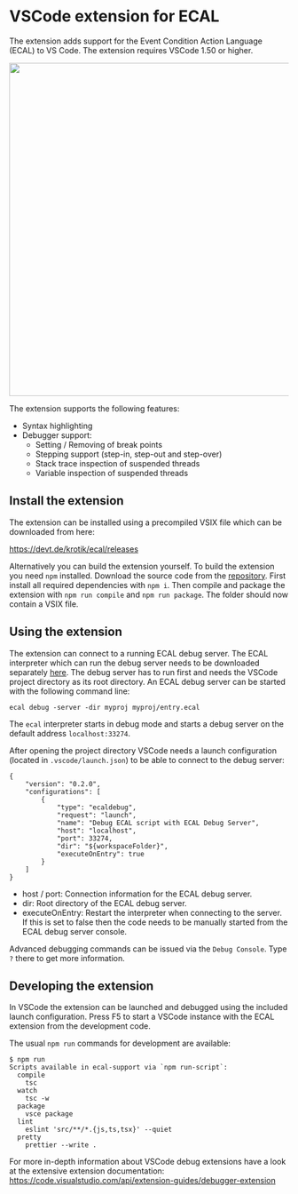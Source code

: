 # VSCode extension for ECAL

The extension adds support for the Event Condition Action Language (ECAL) to VS Code. The extension requires VSCode 1.50 or higher.

<p align="center">
  <img height="600px" style="height:600px;" src="https://devt.de/krotik/ecal/raw/master/ecal-support/images/screenshot.png">
</p>

The extension supports the following features:
- Syntax highlighting
- Debugger support:
  - Setting / Removing of break points
  - Stepping support (step-in, step-out and step-over)
  - Stack trace inspection of suspended threads
  - Variable inspection of suspended threads

## Install the extension

The extension can be installed using a precompiled VSIX file which can be downloaded from here:

https://devt.de/krotik/ecal/releases

Alternatively you can build the extension yourself. To build the extension you need `npm` installed. Download the source code from the [repository](https://devt.de/krotik/ecal). First install all required dependencies with `npm i`. Then compile and package the extension with `npm run compile` and `npm run package`. The folder should now contain a VSIX file.

## Using the extension

The extension can connect to a running ECAL debug server. The ECAL interpreter which can run the debug server needs to be downloaded separately [here](https://devt.de/krotik/ecal/releases). The debug server has to run first and needs the VSCode project directory as its root directory. An ECAL debug server can be started with the following command line:
```
ecal debug -server -dir myproj myproj/entry.ecal
```

The `ecal` interpreter starts in debug mode and starts a debug server on the default address `localhost:33274`.

After opening the project directory VSCode needs a launch configuration (located in `.vscode/launch.json`) to be able to connect to the debug server:
```
{
    "version": "0.2.0",
    "configurations": [
        {
            "type": "ecaldebug",
            "request": "launch",
            "name": "Debug ECAL script with ECAL Debug Server",
            "host": "localhost",
            "port": 33274,
            "dir": "${workspaceFolder}",
            "executeOnEntry": true
        }
    ]
}
```
- host / port: Connection information for the ECAL debug server.
- dir: Root directory of the ECAL debug server.
- executeOnEntry: Restart the interpreter when connecting to the server. If this is set to false then the code needs to be manually started from the ECAL debug server console.

Advanced debugging commands can be issued via the `Debug Console`. Type `?` there to get more information.

## Developing the extension

In VSCode the extension can be launched and debugged using the included launch configuration. Press F5 to start a VSCode instance with the ECAL extension from the development code.

The usual `npm run` commands for development are available:
```
$ npm run
Scripts available in ecal-support via `npm run-script`:
  compile
    tsc
  watch
    tsc -w
  package
    vsce package
  lint
    eslint 'src/**/*.{js,ts,tsx}' --quiet
  pretty
    prettier --write .
```

For more in-depth information about VSCode debug extensions have a look at the extensive extension documentation: https://code.visualstudio.com/api/extension-guides/debugger-extension
